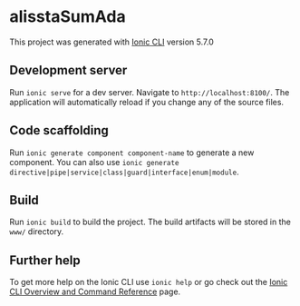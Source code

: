 # alisstaSumAda

This project was generated with [Ionic CLI](https://ionicframework.com/docs/cli) version 5.7.0

## Development server

Run `ionic serve` for a dev server. Navigate to `http://localhost:8100/`. The application will automatically reload if you change any of the source files.

## Code scaffolding

Run `ionic generate component component-name` to generate a new component. You can also use `ionic generate directive|pipe|service|class|guard|interface|enum|module`.

## Build

Run `ionic build` to build the project. The build artifacts will be stored in the `www/` directory.

## Further help

To get more help on the Ionic CLI use `ionic help` or go check out the [Ionic CLI Overview and Command Reference](https://ionicframework.com/docs/cli) page.


